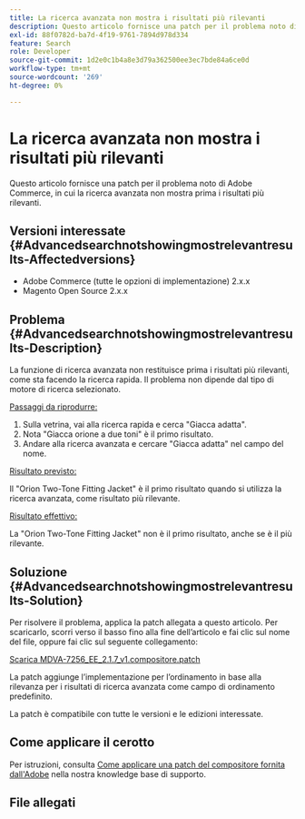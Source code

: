 ```yaml
---
title: La ricerca avanzata non mostra i risultati più rilevanti
description: Questo articolo fornisce una patch per il problema noto di Adobe Commerce, in cui la ricerca avanzata non mostra prima i risultati più rilevanti.
exl-id: 88f0782d-ba7d-4f19-9761-7894d978d334
feature: Search
role: Developer
source-git-commit: 1d2e0c1b4a8e3d79a362500ee3ec7bde84a6ce0d
workflow-type: tm+mt
source-wordcount: '269'
ht-degree: 0%

---
```


# La ricerca avanzata non mostra i risultati più rilevanti

Questo articolo fornisce una patch per il problema noto di Adobe Commerce, in cui la ricerca avanzata non mostra prima i risultati più rilevanti.

## Versioni interessate {#Advancedsearchnotshowingmostrelevantresults-Affectedversions}

* Adobe Commerce (tutte le opzioni di implementazione) 2.x.x
* Magento Open Source 2.x.x

## Problema {#Advancedsearchnotshowingmostrelevantresults-Description}

La funzione di ricerca avanzata non restituisce prima i risultati più rilevanti, come sta facendo la ricerca rapida. Il problema non dipende dal tipo di motore di ricerca selezionato.

<u>Passaggi da riprodurre:</u>

1. Sulla vetrina, vai alla ricerca rapida e cerca &quot;Giacca adatta&quot;.
1. Nota &quot;Giacca orione a due toni&quot; è il primo risultato.
1. Andare alla ricerca avanzata e cercare &quot;Giacca adatta&quot; nel campo del nome.

<u>Risultato previsto:</u>

Il &quot;Orion Two-Tone Fitting Jacket&quot; è il primo risultato quando si utilizza la ricerca avanzata, come risultato più rilevante.

<u>Risultato effettivo:</u>

La &quot;Orion Two-Tone Fitting Jacket&quot; non è il primo risultato, anche se è il più rilevante.

## Soluzione {#Advancedsearchnotshowingmostrelevantresults-Solution}

Per risolvere il problema, applica la patch allegata a questo articolo. Per scaricarlo, scorri verso il basso fino alla fine dell’articolo e fai clic sul nome del file, oppure fai clic sul seguente collegamento:

[Scarica MDVA-7256\_EE\_2.1.7\_v1.compositore.patch](assets/MDVA-7256_EE_2.1.7_v1.composer.patch.zip)

La patch aggiunge l’implementazione per l’ordinamento in base alla rilevanza per i risultati di ricerca avanzata come campo di ordinamento predefinito.

La patch è compatibile con tutte le versioni e le edizioni interessate.

## Come applicare il cerotto

Per istruzioni, consulta [Come applicare una patch del compositore fornita dall&#39;Adobe](/help/how-to/general/how-to-apply-a-composer-patch-provided-by-magento.md) nella nostra knowledge base di supporto.

## File allegati
